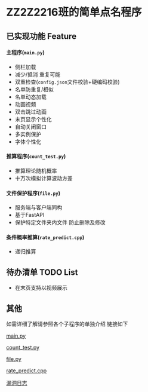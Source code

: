 # ZZ2Z2216班的简单点名程序
## 已实现功能 Feature
#### 主程序(`main.py`)
- 侧栏加载
- 减少/抵消 重复可能
- 双重检查(`config.json`文件校验+硬编码校验)
- 名单防重复/相似
- 名单动态加载
- 动画视频
- 双击跳过动画
- 末页显示个性化
- 自动关闭窗口
- 多实例保护
- 字体个性化
#### 推算程序(`count_test.py`)
- 推算理论随机概率
- 十万次模拟计算波动方差
#### 文件保护程序(`file.py`)
- 服务端与客户端同构
- 基于FastAPI
- 保护特定文件夹内文件 防止删除及修改
#### 条件概率推算(`rate_predict.cpp`)
- 递归推算

## 待办清单 TODO List
- 在末页支持以视频展示

## 其他
如需详细了解请参照各个子程序的单独介绍 链接如下

[main.py](docs/main.md)

[count_test.py](docs/count_test.md)

[file.py](docs/file.md)

[rate_predict.cpp](docs/rate_predict.md)

[漏洞日志](docs/BugLog.md)